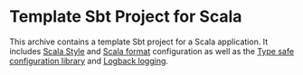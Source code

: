 
Template Sbt Project for Scala 
==============================


This archive contains a template Sbt project for a Scala application. It includes [Scala Style](http://www.scalastyle.org/)
and [Scala format](https://scalameta.org/scalafmt/) configuration as well as the [Type safe configuration library](https://github.com/lightbend/config)
and [Logback logging](https://logback.qos.ch/).



